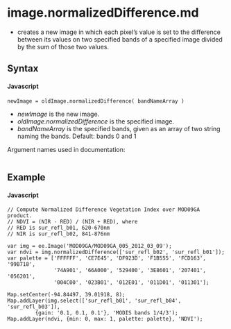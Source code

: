 # image.normalizedDifference.md
- creates a new image in which each pixel’s value is set to the difference between its values on two specified bands of a specified image divided by the sum of those two values. 

## Syntax

#### Javascript
```
newImage = oldImage.normalizedDifference( bandNameArray ) 
```

- *newImage* is the new image.
- *oldImage.normalizedDifference* is the specified image. 
- *bandNameArray* is the specified bands, given as an array of two string naming the bands.  Default: bands 0 and 1  

Argument names used in documentation:
```

```

## Example

#### Javascript
```
// Compute Normalized Difference Vegetation Index over MOD09GA product.
// NDVI = (NIR - RED) / (NIR + RED), where
// RED is sur_refl_b01, 620-670nm
// NIR is sur_refl_b02, 841-876nm

var img = ee.Image('MOD09GA/MOD09GA_005_2012_03_09');
var ndvi = img.normalizedDifference(['sur_refl_b02', 'sur_refl_b01']);
var palette = ['FFFFFF', 'CE7E45', 'DF923D', 'F1B555', 'FCD163', '99B718',
               '74A901', '66A000', '529400', '3E8601', '207401', '056201',
               '004C00', '023B01', '012E01', '011D01', '011301'];

Map.setCenter(-94.84497, 39.01918, 8);
Map.addLayer(img.select(['sur_refl_b01', 'sur_refl_b04', 'sur_refl_b03']),
         {gain: '0.1, 0.1, 0.1'}, 'MODIS bands 1/4/3');
Map.addLayer(ndvi, {min: 0, max: 1, palette: palette}, 'NDVI');

```
